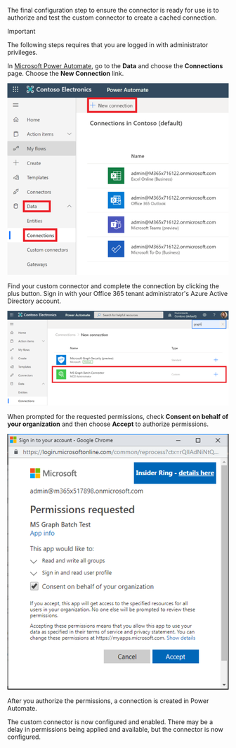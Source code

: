 <!-- markdownlint-disable MD002 MD041 -->

The final configuration step to ensure the connector is ready for use is to authorize and test the custom connector to create a cached connection.

> [!IMPORTANT]
> The following steps requires that you are logged in with administrator privileges.

In [Microsoft Power Automate](https://flow.microsoft.com), go to the **Data** and choose the **Connections** page. Choose the **New Connection** link.

![A screen shot of the New connection button](./images/new-connection.png)

Find your custom connector and complete the connection by clicking the plus button. Sign in with your Office 365 tenant administrator's Azure Active Directory account.

![A screen shot of the connections list](./images/connection-signin.png)

When prompted for the requested permissions, check **Consent on behalf of your organization** and then choose **Accept** to authorize permissions.

![A screen shot of the consent prompt](./images/consent-prompt.png)

After you authorize the permissions, a connection is created in Power Automate.

The custom connector is now configured and enabled. There may be a delay in permissions being applied and available, but the connector is now configured.
